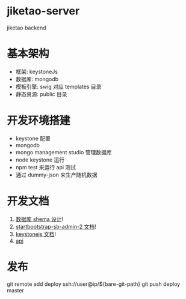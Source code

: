 # jiketao-server
jiketao backend 


# 基本架构

* 框架: keystoneJs
* 数据库: mongodb 
* 模板引擎: swig 对应 templates 目录
* 静态资源: public 目录 

# 开发环境搭建

* keystone 配置
* mongodb
* mongo management studio 管理数据库
* node keystone 运行
* npm test 来运行 api 测试 
* 通过 dummy-json 来生产随机数据


# 开发文档
1. [数据库 shema 设计](/doc/database_schema_design.md)!
2. [startbootstrap-sb-admin-2 文档](http://ironsummitmedia.github.io/startbootstrap-sb-admin-2/pages/index.html)! 
3. [keystonejs 文档](http://keystonejs.com)!
4. [api](/doc/apis.md)

# 发布 

git remote add deploy ssh://user@ip/${bare-git-path}
git push deploy master






